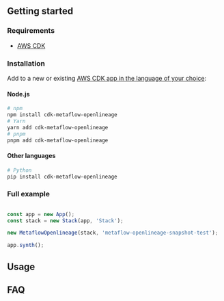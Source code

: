 ## Getting started

### Requirements

- [AWS CDK](https://docs.aws.amazon.com/cdk/v2/guide/getting_started.html)

### Installation

Add to a new or
existing [AWS CDK app in the language of your choice](https://docs.aws.amazon.com/cdk/v2/guide/hello_world.html):

#### Node.js

```sh
# npm 
npm install cdk-metaflow-openlineage
# Yarn
yarn add cdk-metaflow-openlineage
# pnpm
pnpm add cdk-metaflow-openlineage
```

#### Other languages

```sh
# Python
pip install cdk-metaflow-openlineage
```

### Full example

```ts

const app = new App();
const stack = new Stack(app, 'Stack');

new MetaflowOpenlineage(stack, 'metaflow-openlineage-snapshot-test');

app.synth();
```

## Usage

## FAQ

